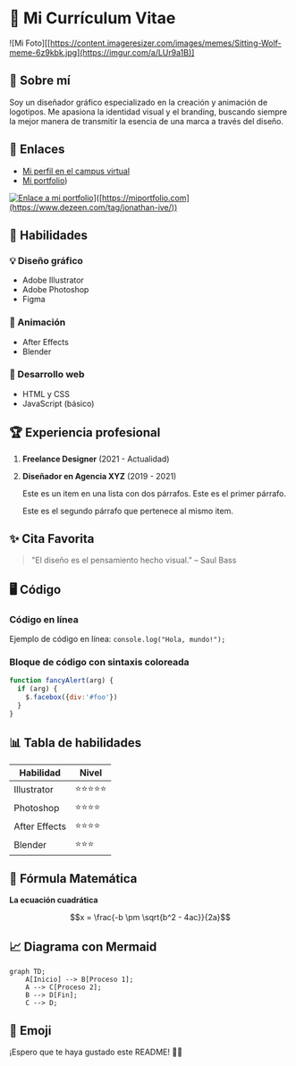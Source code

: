 # 📌 Mi Currículum Vitae

![Mi Foto][[https://content.imageresizer.com/images/memes/Sitting-Wolf-meme-6z9kbk.jpg](https://imgur.com/a/LUr9a1B)]

## 📜 Sobre mí

Soy un diseñador gráfico especializado en la creación y animación de logotipos. Me apasiona la identidad visual y el branding, buscando siempre la mejor manera de transmitir la esencia de una marca a través del diseño.

## 🔗 Enlaces

- [Mi perfil en el campus virtual](https://campusingenieriaytecnologia2425.ull.es/user/profile.php)
- [Mi portfolio](https://www.dezeen.com/tag/jonathan-ive/))

[![Enlace a mi portfolio]([https://via.placeholder.com/100)](https://www.dezeen.com/tag/jonathan-ive/)]([https://miportfolio.com](https://www.dezeen.com/tag/jonathan-ive/))

## 🎯 Habilidades

### 💡 Diseño gráfico

- Adobe Illustrator
- Adobe Photoshop
- Figma

### 🎥 Animación

- After Effects
- Blender

### 🚀 Desarrollo web

- HTML y CSS
- JavaScript (básico)

## 🏆 Experiencia profesional

1. **Freelance Designer** (2021 - Actualidad)
2. **Diseñador en Agencia XYZ** (2019 - 2021)
   
   Este es un item en una lista con dos párrafos. Este es el primer párrafo.
   
   Este es el segundo párrafo que pertenece al mismo item.

## ✨ Cita Favorita

> "El diseño es el pensamiento hecho visual." – Saul Bass

## 🖥️ Código

### Código en línea

Ejemplo de código en línea: `console.log("Hola, mundo!");`

### Bloque de código con sintaxis coloreada

```javascript
function fancyAlert(arg) {
  if (arg) {
    $.facebox({div:'#foo'})
  }
}
```

## 📊 Tabla de habilidades

| Habilidad | Nivel |
|-----------|-------|
| Illustrator | ⭐⭐⭐⭐⭐ |
| Photoshop | ⭐⭐⭐⭐ |
| After Effects | ⭐⭐⭐⭐ |
| Blender | ⭐⭐⭐ |
## 🧮 Fórmula Matemática

**La ecuación cuadrática**

$$x = \frac{-b \pm \sqrt{b^2 - 4ac}}{2a}$$
## 📈 Diagrama con Mermaid

```mermaid
graph TD;
    A[Inicio] --> B[Proceso 1];
    A --> C[Proceso 2];
    B --> D[Fin];
    C --> D;
```




## 🎉 Emoji

¡Espero que te haya gustado este README! 🚀😃
